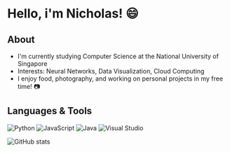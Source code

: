 # Hello, i'm Nicholas! 😄

## About
- I'm currently studying Computer Science at the National University of Singapore
- Interests: Neural Networks, Data Visualization, Cloud Computing
- I enjoy food, photography, and working on personal projects in my free time! 📷

## Languages & Tools
![Python](https://img.shields.io/badge/python-3670A0?style=for-the-badge&logo=python&logoColor=ffdd54)
![JavaScript](https://img.shields.io/badge/javascript-%23323330.svg?style=for-the-badge&logo=javascript&logoColor=%23F7DF1E)
![Java](https://img.shields.io/badge/java-%23ED8B00.svg?style=for-the-badge&logo=java&logoColor=white)
![Visual Studio](https://img.shields.io/badge/Visual%20Studio-5C2D91.svg?style=for-the-badge&logo=visual-studio&logoColor=white)

![GitHub stats](https://github-readme-stats.vercel.app/api?username=nicleejy&theme=algolia)
